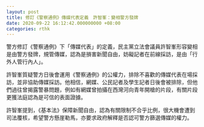 ```yaml
---
layout: post
title: 修訂《警察通例》傳媒代表定義　許智峯：變相警方發牌
date: 2020-09-22 16:12:42.000000000 +08:00
categories: rthk
---
```


警方修訂《警察通例》下「傳媒代表」的定義，民主黨立法會議員許智峯形容變相是由警方發牌，規管傳媒，認為是損害新聞自由，妨礙記者在前線採訪，是由「行外人管行內人」。

許智峯質疑警方日後會運用《警察通例》的公權力，排除不喜歡的傳媒代表在場採訪，並非協助傳媒採訪。他相信，網媒、公民記者及學生記者日後會被排除，但他們過往曾揭露警暴問題，例如有網媒曾拍攝在西灣河向青年開槍的片段，有關片段更獲法庭認為是可信的表面證據。

許智峯提到，《基本法》保障新聞自由，認為有關限制不合乎比例，很大機會遭到司法覆核，希望警方懸崖勒馬，亦要求政府解釋是否認可警方篩選傳媒的權力。
